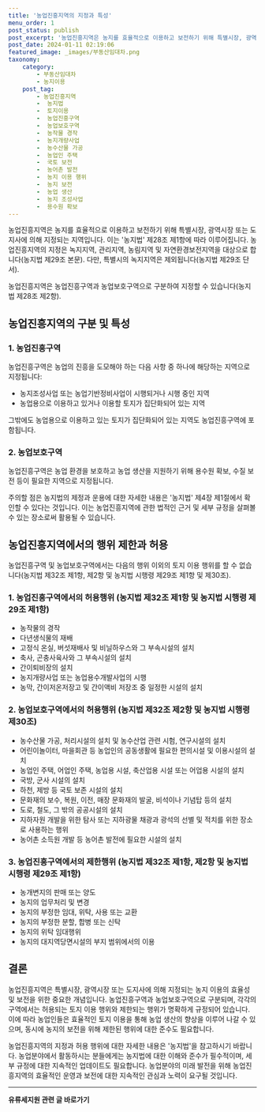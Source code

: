 ```yaml
---
title: '농업진흥지역의 지정과 특성'
menu_order: 1
post_status: publish
post_excerpt: '농업진흥지역은 농지를 효율적으로 이용하고 보전하기 위해 특별시장, 광역시장 또는 도지사에 의해 지정되는 지역입니다. 이는  농지법  제28조 제1항에 따라 이루어집니다. 농업진흥지역의 지정은 녹지지역, 관리지역, 농림지역 및 자연환경보전지역을 대상으로 합니다 농지법 제29조 본문 . 다만, 특별시의 녹지지역은 제외됩니다 농지법 제29조 단서 .'
post_date: 2024-01-11 02:19:06
featured_image: _images/부동산임대차.png
taxonomy:
    category:
        - 부동산임대차
        - 농지이용
    post_tag:
        - 농업진흥지역
        -  농지법
        -  토지이용
        -  농업진흥구역
        -  농업보호구역
        -  농작물 경작
        -  농지개량사업
        -  농수산물 가공
        -  농업인 주택
        -  국토 보전
        -  농어촌 발전
        -  농지 이용 행위
        -  농지 보전
        -  농업 생산
        -  농지 조성사업
        -  용수원 확보
---
```



농업진흥지역은 농지를 효율적으로 이용하고 보전하기 위해 특별시장, 광역시장 또는 도지사에 의해 지정되는 지역입니다. 이는 '농지법' 제28조 제1항에 따라 이루어집니다. 농업진흥지역의 지정은 녹지지역, 관리지역, 농림지역 및 자연환경보전지역을 대상으로 합니다(농지법 제29조 본문). 다만, 특별시의 녹지지역은 제외됩니다(농지법 제29조 단서).

농업진흥지역은 농업진흥구역과 농업보호구역으로 구분하여 지정할 수 있습니다(농지법 제28조 제2항). 

## 농업진흥지역의 구분 및 특성

### 1. 농업진흥구역

농업진흥구역은 농업의 진흥을 도모해야 하는 다음 사항 중 하나에 해당하는 지역으로 지정됩니다:
- 농지조성사업 또는 농업기반정비사업이 시행되거나 시행 중인 지역
- 농업용으로 이용하고 있거나 이용할 토지가 집단화되어 있는 지역

그밖에도 농업용으로 이용하고 있는 토지가 집단화되어 있는 지역도 농업진흥구역에 포함됩니다.

### 2. 농업보호구역

농업진흥구역은 농업 환경을 보호하고 농업 생산을 지원하기 위해 용수원 확보, 수질 보전 등이 필요한 지역으로 지정됩니다.

주의할 점은 농지법의 제정과 운용에 대한 자세한 내용은 '농지법' 제4장 제1절에서 확인할 수 있다는 것입니다. 이는 농업진흥지역에 관한 법적인 근거 및 세부 규정을 살펴볼 수 있는 장소로써 활용될 수 있습니다.

## 농업진흥지역에서의 행위 제한과 허용

농업진흥구역 및 농업보호구역에서는 다음의 행위 이외의 토지 이용 행위를 할 수 없습니다(농지법 제32조 제1항, 제2항 및 농지법 시행령 제29조 제1항 및 제30조).

### 1. 농업진흥구역에서의 허용행위 (농지법 제32조 제1항 및 농지법 시행령 제29조 제1항)

- 농작물의 경작
- 다년생식물의 재배
- 고정식 온실, 버섯재배사 및 비닐하우스와 그 부속시설의 설치
- 축사, 곤충사육사와 그 부속시설의 설치
- 간이퇴비장의 설치
- 농지개량사업 또는 농업용수개발사업의 시행
- 농막, 간이저온저장고 및 간이액비 저장조 중 일정한 시설의 설치

### 2. 농업보호구역에서의 허용행위 (농지법 제32조 제2항 및 농지법 시행령 제30조)

- 농수산물 가공, 처리시설의 설치 및 농수산업 관련 시험, 연구시설의 설치
- 어린이놀이터, 마을회관 등 농업인의 공동생활에 필요한 편의시설 및 이용시설의 설치
- 농업인 주택, 어업인 주택, 농업용 시설, 축산업용 시설 또는 어업용 시설의 설치
- 국방, 군사 시설의 설치
- 하천, 제방 등 국토 보존 시설의 설치
- 문화재의 보수, 복원, 이전, 매장 문화재의 발굴, 비석이나 기념탑 등의 설치
- 도로, 철도, 그 밖의 공공시설의 설치
- 지하자원 개발을 위한 탐사 또는 지하광물 채광과 광석의 선별 및 적치를 위한 장소로 사용하는 행위
- 농어촌 소득원 개발 등 농어촌 발전에 필요한 시설의 설치

### 3. 농업진흥구역에서의 제한행위 (농지법 제32조 제1항, 제2항 및 농지법 시행령 제29조 제1항)

- 농개변지의 판매 또는 양도
- 농지의 업무처리 및 변경
- 농지의 부정한 임대, 위탁, 사용 또는 교환
- 농지의 부정한 분할, 합병 또는 신탁
- 농지의 위탁 임대행위
- 농지의 대지역당면시설의 부지 범위에서의 이용

## 결론

농업진흥지역은 특별시장, 광역시장 또는 도지사에 의해 지정되는 농지 이용의 효율성 및 보전을 위한 중요한 개념입니다. 농업진흥구역과 농업보호구역으로 구분되며, 각각의 구역에서는 허용되는 토지 이용 행위와 제한되는 행위가 명확하게 규정되어 있습니다. 이에 따라 농업인들은 효율적인 토지 이용을 통해 농업 생산의 향상을 이루어 나갈 수 있으며, 동시에 농지의 보전을 위해 제한된 행위에 대한 준수도 필요합니다.

농업진흥지역의 지정과 허용 행위에 대한 자세한 내용은 '농지법'을 참고하시기 바랍니다. 농업분야에서 활동하시는 분들에게는 농지법에 대한 이해와 준수가 필수적이며, 세부 규정에 대한 지속적인 업데이트도 필요합니다. 농업분야의 미래 발전을 위해 농업진흥지역의 효율적인 운영과 보전에 대한 지속적인 관심과 노력이 요구될 것입니다.
<!-- wp:separator -->
<hr class="wp-block-separator has-alpha-channel-opacity"/>
<!-- /wp:separator -->

<!-- wp:group {"backgroundColor":"base","layout":{"type":"constrained"}} -->
<div class="wp-block-group has-base-background-color has-background"><!-- wp:paragraph {"align":"center","fontSize":"medium"} -->
<p class="has-text-align-center has-large-font-size"><strong>유류세지원 관련 글 바로가기</strong></p>
<!-- /wp:paragraph -->


<!-- wp:latest-posts
{"categories":[{"id":14360,"count":19,"description":"","link":"https://uknowlaw.com/category/%ec%9c%a0%eb%a5%98%ec%84%b8%ec%a7%80%ec%9b%90/","name":"유류세지원","slug":"유류세지원","taxonomy":"category","parent":0,"meta":[],"_links":{"self":[{"href":"https://uknowlaw.com/wp-json/wp/v2/categories/14360"}],"collection":[{"href":"https://uknowlaw.com/wp-json/wp/v2/categories"}],"about":[{"href":"https://uknowlaw.com/wp-json/wp/v2/taxonomies/category"}],"wp:post_type":[{"href":"https://uknowlaw.com/wp-json/wp/v2/posts?categories=14360"}],"curies":[{"name":"wp","href":"https://api.w.org/{rel}","templated":true}]}}],"postsToShow":100,"excerptLength":28,"postLayout":"grid","columns":2,"featuredImageAlign":"left","featuredImageSizeSlug":"large","fontSize":"small"} /--></div>
<!-- /wp:group -->